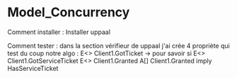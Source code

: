 # Model_Concurrency

Comment installer : Installer uppaal

Comment tester : dans la section vérifieur de uppaal j'ai crée 4 propriète qui test du coup notre algo : 
E<> Client1.GotTicket  -> pour savoir si 
E<> Client1.GotServiceTicket
E<> Client1.Granted
A[] Client1.Granted imply HasServiceTicket
